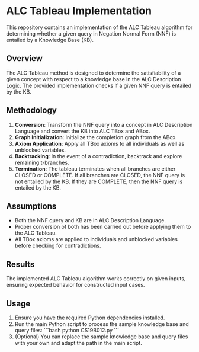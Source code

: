 # ALC Tableau Implementation

This repository contains an implementation of the ALC Tableau algorithm for determining whether a given query in Negation Normal Form (NNF) is entailed by a Knowledge Base (KB).

## Overview

The ALC Tableau method is designed to determine the satisfiability of a given concept with respect to a knowledge base in the ALC Description Logic. The provided implementation checks if a given NNF query is entailed by the KB.

## Methodology

1. **Conversion**: Transform the NNF query into a concept in ALC Description Language and convert the KB into ALC TBox and ABox.
2. **Graph Initialization**: Initialize the completion graph from the ABox.
3. **Axiom Application**: Apply all TBox axioms to all individuals as well as unblocked variables.
4. **Backtracking**: In the event of a contradiction, backtrack and explore remaining t-branches.
5. **Termination**: The tableau terminates when all branches are either CLOSED or COMPLETE. If all branches are CLOSED, the NNF query is not entailed by the KB. If they are COMPLETE, then the NNF query is entailed by the KB.

## Assumptions

- Both the NNF query and KB are in ALC Description Language.
- Proper conversion of both has been carried out before applying them to the ALC Tableau.
- All TBox axioms are applied to individuals and unblocked variables before checking for contradictions.

## Results

The implemented ALC Tableau algorithm works correctly on given inputs, ensuring expected behavior for constructed input cases.

## Usage

1. Ensure you have the required Python dependencies installed.
2. Run the main Python script to process the sample knowledge base and query files:
\```bash
python CS19B012.py
\```
3. (Optional) You can replace the sample knowledge base and query files with your own and adapt the path in the main script.
